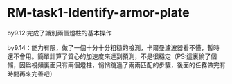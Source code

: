 # RM-task1-Identify-armor-plate
by9.12:完成了識別兩個燈柱的基本操作

by9.14：能力有限，做了一個十分十分粗糙的檢測，卡爾曼濾波器看不懂，暫時還不會用。簡單計算了質心的加速度來達到預測，不是很穩定（PS:這裏偷了個懶，因爲視頻裏面只有兩個燈柱，悄悄跳過了兩兩匹配的步驟，後面的任務做完有時間再來完善吧）
